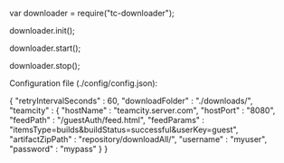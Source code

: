 var downloader = require("tc-downloader");

downloader.init();

downloader.start();

downloader.stop();



Configuration file (./config/config.json):

{
  "retryIntervalSeconds" : 60,
	"downloadFolder" : "./downloads/",
	"teamcity" : {
		"hostName" : "teamcity.server.com",
		"hostPort" : "8080",
		"feedPath" : "/guestAuth/feed.html",
		"feedParams" : "itemsType=builds&buildStatus=successful&userKey=guest",
		"artifactZipPath" : "repository/downloadAll/",
	    "username" : "myuser",
	    "password" : "mypass"
	}
}
